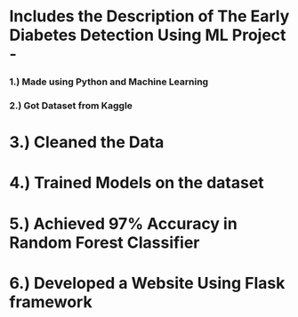 # Includes the Description of The Early Diabetes Detection Using ML Project -  ###
### 1.) Made using Python and Machine Learning
### 2.) Got Dataset from Kaggle
# 3.) Cleaned the Data
# 4.) Trained Models on the dataset
# 5.) Achieved 97% Accuracy in Random Forest Classifier
# 6.) Developed a Website Using Flask framework
